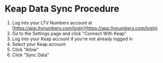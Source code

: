 # Keap Data Sync Procedure

1. Log into your LTV Numbers account at [https://app.ltvnumbers.com/login](https://app.ltvnumbers.com/login)
2. Go to the Settings page and click "Connect With Keap"
3. Log into your Keap account if you're not already logged in
4. Select your Keap account
5. Click "Allow"
6. Click "Sync Data"
